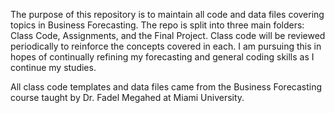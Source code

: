 The purpose of this repository is to maintain all code and data files covering topics in Business Forecasting. The repo is split into three main folders: Class Code,
Assignments, and the Final Project. Class code will be reviewed periodically to reinforce the concepts covered in each. I am pursuing this in hopes of continually 
refining my forecasting and general coding skills as I continue my studies.

All class code templates and data files came from the Business Forecasting course taught by Dr. Fadel Megahed at Miami University.
